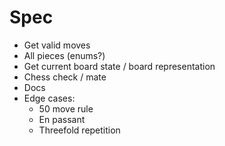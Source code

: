 # Spec

- Get valid moves
- All pieces (enums?)
- Get current board state / board representation
- Chess check / mate
- Docs
- Edge cases:
  - 50 move rule
  - En passant
  - Threefold repetition
